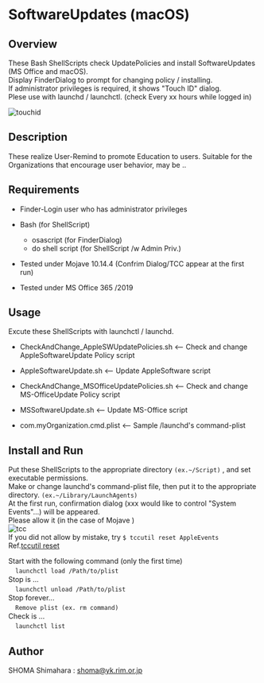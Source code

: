 # SoftwareUpdates (macOS)

## Overview
These Bash ShellScripts check UpdatePolicies and install SoftwareUpdates (MS Office and macOS).  
Display FinderDialog to prompt for changing policy / installing.  
If administrator privileges is required, it shows "Touch ID" dialog.  
Plese use with launchd / launchctl. (check Every xx hours while logged in)  
  
![touchid](https://user-images.githubusercontent.com/49780970/66632988-b891b980-ec44-11e9-938e-625929881f15.gif)
## Description
These realize User-Remind to promote Education to users.
Suitable for the Organizations that encourage user behavior, may be ..  

## Requirements
- Finder-Login user who has administrator privileges

- Bash (for ShellScript)
  - osascript (for FinderDialog)
  - do shell script (for ShellScript /w Admin Priv.)

- Tested under Mojave 10.14.4 (Confrim Dialog/TCC appear at the first run)
- Tested under MS Office 365 /2019

## Usage
Excute these ShellScripts with launchctl / launchd.
- CheckAndChange_AppleSWUpdatePolicies.sh   <-- Check and change AppleSoftwareUpdate Policy script
- AppleSoftwareUpdate.sh                    <-- Update AppleSoftware script


- CheckAndChange_MSOfficeUpdatePolicies.sh  <-- Check and change MS-OfficeUpdate Policy script
- MSSoftwareUpdate.sh                       <-- Update MS-Office script


- com.myOrganization.cmd.plist              <-- Sample /launchd's command-plist


## Install and Run
Put these ShellScripts to the appropriate directory  `(ex.~/Script)`  , and set executable permissions.  
Make or change launchd's command-plist file, then put it to the appropriate directory. `(ex.~/Library/LaunchAgents)`  
At the first run, confirmation dialog (xxx would like to control "System Events"...) will be appeared.  
Please allow it (in the case of Mojave )  
![tcc](https://user-images.githubusercontent.com/49780970/66635253-c39b1880-ec49-11e9-8e81-5ab511f87946.jpg)  
If you did not allow by mistake, try `$ tccutil reset AppleEvents`  
Ref.[tccutil reset](https://www.youtube.com/watch?v=fyUB4L3ahZ4)


Start with the following command (only the first time)  
　```launchctl load /Path/to/plist```  
Stop is ...  
　```launchctl unload /Path/to/plist```  
Stop forever...  
　```Remove plist (ex. rm command)```  
Check is ...  
　```launchctl list```  

## Author
SHOMA Shimahara : <shoma@yk.rim.or.jp>

